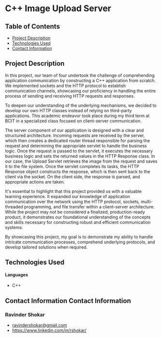 # C++ Image Upload Server

## Table of Contents
- [Project Description](#project-description)
- [Technologies Used](#technologies-used)
- [Contact Information](#contact-information)

## <a id="project-description">Project Description</a>
In this project, our team of four undertook the challenge of comprehending application communication by constructing a C++ application from scratch. We implemented sockets and the HTTP protocol to establish communication channels, showcasing our proficiency in handling the entire process of sending and receiving HTTP requests and responses.

To deepen our understanding of the underlying mechanisms, we decided to develop our own HTTP classes instead of relying on third-party applications. This academic endeavor took place during my third term at BCIT in a specialized class focused on client-server communication.

The server component of our application is designed with a clear and structured architecture. Incoming requests are received by the server, which then creates a dedicated router thread responsible for parsing the request and determining the appropriate servlet to handle the business logic. Once the request is passed to the servlet, it executes the necessary business logic and sets the returned values in the HTTP Response class. In our case, the Upload Servlet retrieves the image from the request and saves it to the file system. Once the servlet completes its tasks, the HTTP Response object constructs the response, which is then sent back to the client via the socket. On the client side, the response is parsed, and appropriate actions are taken.

It's essential to highlight that this project provided us with a valuable learning experience. It expanded our knowledge of application communication over the network using the HTTP protocol, sockets, multi-threaded programming, and file transfer within a client-server architecture. While the project may not be considered a finalized, production-ready product, it demonstrates our foundational understanding of the concepts and skills necessary for constructing robust and efficient communication systems.

By showcasing this project, my goal is to demonstrate my ability to handle intricate communication processes, comprehend underlying protocols, and develop tailored solutions when required.

## <a id="technologies-used">Technologies Used</a>
#### Languages
- C++

## Contact Information <a id="contact-information">Contact Information</a>

### Ravinder Shokar
- ravindershokar@gmail.com
- https://www.linkedin.com/in/rshokar/
